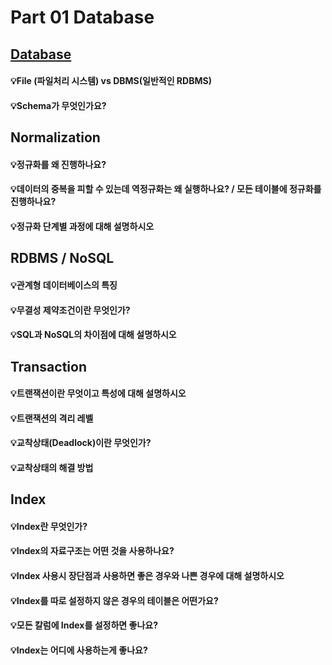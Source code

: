 # Part 01 Database



## [Database](/Users/soomin/Desktop/Study/ICanDo_Interview/01.database/csm/Database.md)

#### 💡File (파일처리 시스템) vs DBMS(일반적인 RDBMS)



#### 💡Schema가 무엇인가요?



## Normalization

#### 💡정규화를 왜 진행하나요?



#### 💡데이터의 중복을 피할 수 있는데 역정규화는 왜 실행하나요? / 모든 테이블에 정규화를 진행하나요?



#### 💡정규화 단계별 과정에 대해 설명하시오



## RDBMS / NoSQL

#### 💡관계형 데이터베이스의 특징



#### 💡무결성 제약조건이란 무엇인가?



#### 💡SQL과 NoSQL의 차이점에 대해 설명하시오



## Transaction

#### 💡트랜잭션이란 무엇이고 특성에 대해 설명하시오



#### 💡트랜잭션의 격리 레벨



#### 💡교착상태(Deadlock)이란 무엇인가?



#### 💡교착상태의 해결 방법



## Index

#### 💡Index란 무엇인가?



#### 💡Index의 자료구조는 어떤 것을 사용하나요?



#### 💡Index 사용시 장단점과 사용하면 좋은 경우와 나쁜 경우에 대해 설명하시오



#### 💡Index를 따로 설정하지 않은 경우의 테이블은 어떤가요?



#### 💡모든 칼럼에 Index를 설정하면 좋나요?



#### 💡Index는 어디에 사용하는게 좋나요?



